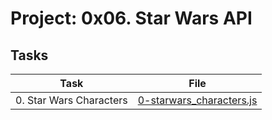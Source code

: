 # Project: 0x06. Star Wars API

## Tasks

| Task                    | File                                                   |
|-------------------------|--------------------------------------------------------|
| 0. Star Wars Characters | [0-starwars_characters.js](./0-starwars_characters.js) |
